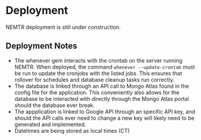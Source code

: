 # Deployment
NEMTR deployment is still under construction.

## Deployment Notes
* The whenever gem interacts with the crontab on the server running NEMTR.  When deployed, the command `whenever --update-crontab` must be run to update the cronjobs with the listed jobs.  This ensures that rollover for schedules and database cleanup tasks run correctly.
* The database is linked through an API call to Mongo Atlas found in the config file for the application.  This conveniently also allows for the database to be interacted with directly through the Mongo Atlas portal should the database ever break.
* The appplication is linked to Google API through an specific API key, and should the API calls ever need to change a new key will likely need to be generated and implemented.
* Datetimes are being stored as local times (CT)
